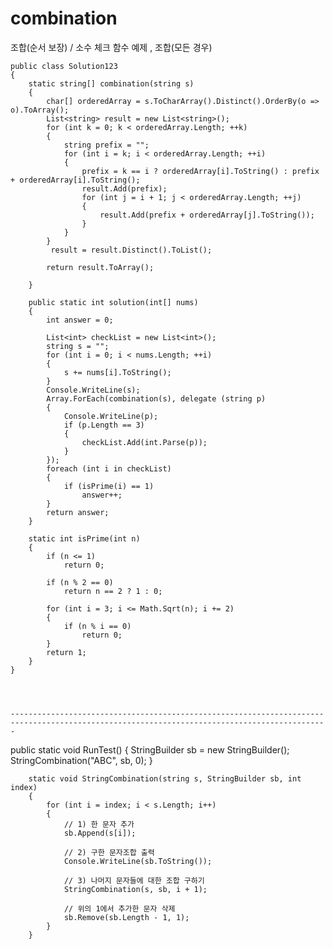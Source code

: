 # combination
조합(순서 보장) / 소수 체크 함수 예제 , 조합(모든 경우)
















    public class Solution123
    {
        static string[] combination(string s)
        {
            char[] orderedArray = s.ToCharArray().Distinct().OrderBy(o => o).ToArray();
            List<string> result = new List<string>();
            for (int k = 0; k < orderedArray.Length; ++k)
            {
                string prefix = "";
                for (int i = k; i < orderedArray.Length; ++i)
                {
                    prefix = k == i ? orderedArray[i].ToString() : prefix + orderedArray[i].ToString();
                    result.Add(prefix);
                    for (int j = i + 1; j < orderedArray.Length; ++j)
                    {
                        result.Add(prefix + orderedArray[j].ToString());
                    }
                }
            }
             result = result.Distinct().ToList();
             
            return result.ToArray();

        }

        public static int solution(int[] nums)
        {
            int answer = 0;

            List<int> checkList = new List<int>();
            string s = "";
            for (int i = 0; i < nums.Length; ++i)
            {
                s += nums[i].ToString();
            }
            Console.WriteLine(s);
            Array.ForEach(combination(s), delegate (string p)
            {
                Console.WriteLine(p);
                if (p.Length == 3)
                {
                    checkList.Add(int.Parse(p));
                }
            });
            foreach (int i in checkList)
            {
                if (isPrime(i) == 1)
                    answer++;
            }
            return answer;
        }

        static int isPrime(int n)
        {
            if (n <= 1)
                return 0;

            if (n % 2 == 0)
                return n == 2 ? 1 : 0;

            for (int i = 3; i <= Math.Sqrt(n); i += 2)
            {
                if (n % i == 0)
                    return 0;
            }
            return 1;
        }
    }
    
    
    
    
    ---------------------------------------------------------------------------------------------------------------------------------------------
















public static void RunTest()
        {
            StringBuilder sb = new StringBuilder();
            StringCombination("ABC", sb, 0);
        }

        static void StringCombination(string s, StringBuilder sb, int index)
        {
            for (int i = index; i < s.Length; i++)
            {
                // 1) 한 문자 추가
                sb.Append(s[i]);

                // 2) 구한 문자조합 출력
                Console.WriteLine(sb.ToString());

                // 3) 나머지 문자들에 대한 조합 구하기
                StringCombination(s, sb, i + 1);

                // 위의 1에서 추가한 문자 삭제 
                sb.Remove(sb.Length - 1, 1);
            }
        }
